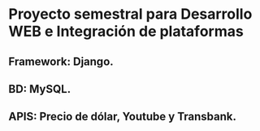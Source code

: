 # **Proyecto semestral para Desarrollo WEB e Integración de plataformas**  

## Framework: Django.  
## BD: MySQL.  
## APIS: Precio de dólar, Youtube y Transbank.
